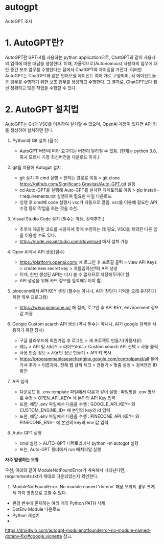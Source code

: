# autogpt
AutoGPT 조사

# 1. AutoGPT란?
AutoGPT란 GPT-4를 사용하는 python application으로, ChatGPT와 같이 사용자의 입력에 따른 대답을 생성한다. 이때, 자율적으로(Autonomous) 사용자의 임무에 대한 중간 보조 업무를 수행한다는 점에서 ChatGPT와 차이점을 가진다. 이러한 AutoGPT는 ChatGPT와 같은 언어모델 에이전트 여러 개로 구성되며, 각 에이전트들은 임무를 수행하기 위한 보조 업무를 생성하고 수행한다. 그 결과로, ChatGPT보다 훨씬 정확하고 많은 작업을 수행할 수 있다. 

# 2. AutoGPT 설치법
AutoGPT는 Git과 VSC를 이용하여 설치할 수 있으며, OpenAi 계정이 있다면 API 키를 생성하여 설치하면 된다.

1) Python과 Git 설치 (필수)
   - AutoGPT 버전에 따라 요구되는 버전이 달라질 수 있음. (현재는 python 3.8, 혹시 모르니 가장 최신버전을 다운로드 하자.)
     
2) git을 이용해 Autogpt 설치
   - git 설치 후 cmd 실행 > 원하는 경로로 이동 > git clone https://github.com/Significant-Gravitas/Auto-GPT.git 실행
   - cd Auto-GPT를 실행해 Auto-GPT를 설치한 디렉토리로 이동 > pip install -r requirements.txt 실행하여 필요한 파일 다운로드
   - 실행 후 cmd에 code 실행시 vsc가 자동으로 열림. vsc를 이용해 필요한 API 수정 등의 작업을 하는 것을 추천.
     
3) Visual Studio Code 설치 (필수는 아님, 강력추천.)
   - 추후에 제공된 코드를 사용자에 맞게 수정하는 데 필요, VSC를 제외한 다른 앱을 이용할 수도 있다. 
   - https://code.visualstudio.com/download 에서 설치 가능.
     
4) Open AI에서 API 생성(필수)
   - https://platform.openai.com/ 에 로그인 후 프로필 클릭 > view API Keys > create new secret key > 이름입력(선택) API 생성
   - 이때, 한번 생성된 API는 다시 볼 수 없으므로 저장해두어야 함.
   - API 생성을 위해 카드 정보를 등록해두어야 함.
     
5) pinecone에서 API KEY 생성 (필수는 아니나, AI가 장단기 기억을 오래 유지하기 위한 외부 프로그램)
   - https://www.pinecone.io/ 에 접속, 로그인 후 API KEY, environment 정보값 저장
     
6) Google Custom search API 생성 (역시 필수는 아니나, AI가 google 검색을 사용하기 위한 장치)
   - 구글 클라우드에 회원가입 후 로그인 > 새 프로젝트 만들기(이름자유)
   - 메뉴 > API 및 서비스 > 라이브러리 > Custom search API 선택 > 사용 클릭
   - 사용 인증 정보 > 사용인 정보 만들기 > API 키 복사
   - https://programmablesearchengine.google.com/controlpanel/all 들어가서 추가 > 이름자유, 전체 웹 검색 체크 > 만들기 > 맞춤 설정 > 검색엔진 ID 확인
     
7) API 입력
   - 다운로드 된 .env.template 파일에서 다음과 같이 실행 : 파일명을 .env 형태로 수정 > OPEN_API_KEY= 에 본인의 API Key 입력
   - 또한, 해당 .env 파일에서 다음을 수행 : GOOGLE_API_KEY= 와 CUSTOM_ENGINE_ID= 에 본인의 key와 id 입력
   - 또한, 해당 .env 파일에서 다음을 수행 : PINECONE_API_KEY= 와 PINECONE_ENV= 에 본인의 key와 env 값 입력
     
8) Auto-GPT 실행
   - cmd 실행 > AUTO-GPT 디렉토리에서 python -m autogpt 실행
   - 또는, Auto-GPT 폴더에서 run 배치파일 실행



**자주 발생하는 오류**

우선, 아래와 같이 ModuleNotFoundError가 계속해서 나타난다면, requirements.txt가 제대로 다운되었는지 확인한다.

1) ModuleNotFoundError: No module named 'dotenv'
해당 오류의 경우 크게 세 가지 방법으로 고칠 수 있다.
- 환경 변수에 존재하는 여러 개의 Python PATH 삭제
- DotEnv Module 다운로드
- Python 재설치
- 
https://droidwin.com/autogpt-modulenotfounderror-no-module-named-dotenv-fix/#google_vignette 참고.
